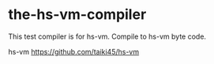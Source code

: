 the-hs-vm-compiler
==================

This test compiler is for hs-vm. Compile to hs-vm byte code.

hs-vm  https://github.com/taiki45/hs-vm
